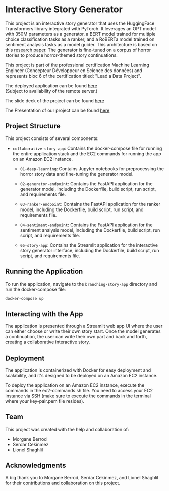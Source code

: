 # Interactive Story Generator

This project is an interactive story generator that uses the HuggingFace Transformers library integrated with PyTorch. It leverages an OPT model with 350M parameters as a generator, a BERT model trained for multiple choice classification tasks as a ranker, and a RoBERTa model trained on sentiment analysis tasks as a model guider. This architecture is based on this [research paper](https://www.frontiersin.org/articles/10.3389/fcomp.2021.674333/full#h10). The generator is fine-tuned on a corpus of horror stories to produce horror-themed story continuations.

This project is part of the professional certification Machine Learning Engineer (Concepteur Développeur en Science des données) and represents bloc 6 of the certification titled: "Lead a Data Project".

The deployed application can be found [here](http://ec2-13-38-121-134.eu-west-3.compute.amazonaws.com//)<br>
(Subject to availability of the remote server.)

The slide deck of the project can be found [here](https://docs.google.com/presentation/d/1szg09ewC6zDsKlA_djPe_GvQUZgQhXgxdJKAojpxr10/edit?usp=sharing)

The Presentation of our project can be found [here](https://www.youtube.com/live/16IlbCWOvUU?feature=share&t=3778)
## Project Structure

This project consists of several components:
- `collaborative-story-app`: Contains the docker-compose file for running the entire application stack and the EC2 commands for running the app on an Amazon EC2 instance.

    - `01-deep-learning`: Contains Jupyter notebooks for preprocessing the horror story data and fine-tuning the generator model.

    - `02-generator-endpoint`: Contains the FastAPI application for the generator model, including the Dockerfile, build script, run script, and requirements file.

    - `03-ranker-endpoint`: Contains the FastAPI application for the ranker model, including the Dockerfile, build script, run script, and requirements file.

    - `04-sentiment-endpoint`: Contains the FastAPI application for the sentiment analysis model, including the Dockerfile, build script, run script, and requirements file.

    - `05-story-app`: Contains the Streamlit application for the interactive story generator interface, including the Dockerfile, build script, run script, and requirements file.

## Running the Application

To run the application, navigate to the `branching-story-app` directory and run the docker-compose file:

```bash
docker-compose up

```

## Interacting with the App

The application is presented through a Streamlit web app UI where the user can either choose or write their own story start. Once the model generates a continuation, the user can write their own part and back and forth, creating a collaborative interactive story.

## Deployment

The application is containerized with Docker for easy deployment and scalability, and it's designed to be deployed on an Amazon EC2 instance.

To deploy the application on an Amazon EC2 instance, execute the commands in the ec2-commands.sh file.
You need to access your EC2 instance via SSH (make sure to execute the commands in the terminal where your key-pair.pem file resides).

## Team

This project was created with the help and collaboration of:
- Morgane Berrod
- Serdar Cekinmez
- Lionel Shaghlil

## Acknowledgments

A big thank you to Morgane Berrod, Serdar Cekinmez, and Lionel Shaghlil for their contributions and collaboration on this project.